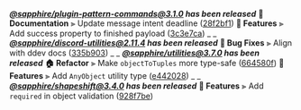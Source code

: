 _**[@sapphire/plugin-pattern-commands@3.1.0](https://github.com/sapphiredev/plugins/compare/@sapphire/plugin-pattern-commands@3.0.0...@sapphire/plugin-pattern-commands@3.1.0) has been released**_
**📝 Documentation**
⫸ Update message intent deadline ([28f2bf1](https://github.com/sapphiredev/plugins/commit/28f2bf1d3236196b252d84bd83e16a794e29fbcc))
**🚀 Features**
⫸ Add success property to finished payload ([3c3e7ca](https://github.com/sapphiredev/plugins/commit/3c3e7ca8379d29ea902b8bb14574d73e85f5fa66))
_ _
_**[@sapphire/discord-utilities@2.11.4](https://github.com/sapphiredev/utilities/compare/@sapphire/discord-utilities@2.11.2...@sapphire/discord-utilities@2.11.4) has been released**_
**🐛 Bug Fixes**
⫸ Align with ddev docs ([335b903](https://github.com/sapphiredev/utilities/commit/335b903195de0a0f7e36979222990659925216a1))
_ _
_**[@sapphire/utilities@3.7.0](https://github.com/sapphiredev/utilities/compare/@sapphire/utilities@3.6.2...@sapphire/utilities@3.7.0) has been released**_
**🏠 Refactor**
⫸ Make `objectToTuples` more type-safe ([664580f](https://github.com/sapphiredev/utilities/commit/664580f74ba2fdc7c9edcd277dd93214d823fb2d))
**🚀 Features**
⫸ Add `AnyObject` utility type ([e442028](https://github.com/sapphiredev/utilities/commit/e442028b07f867c31f94208b70b479893245b806))
_ _
_**[@sapphire/shapeshift@3.4.0](https://github.com/sapphiredev/shapeshift/compare/v3.3.2...v3.4.0) has been released**_
**🚀 Features**
⫸ Add `required` in object validation ([928f7be](https://github.com/sapphiredev/shapeshift/commit/928f7beb5e727b47868e9e46f2191f2def228080))